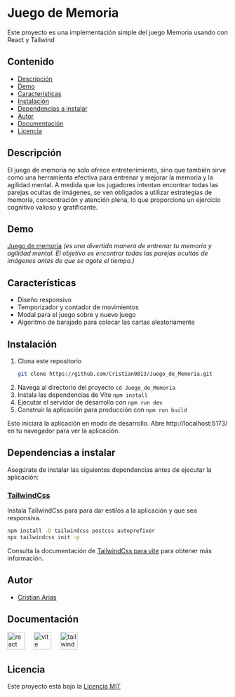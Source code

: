 # Juego de Memoria

Este proyecto es una implementación simple del juego Memoria usando con React y Tailwind

## Contenido

- [Descripción](#descripción)
- [Demo](#demo)
- [Características](#características)
- [Instalación](#instalación)
- [Dependencias a instalar](#dependencias-a-instalar)
- [Autor](#autor)
- [Documentación](#documentación)
- [Licencia](#licencia)


## Descripción

El juego de memoria no solo ofrece entretenimiento, sino que también sirve como una herramienta efectiva para entrenar y mejorar la memoria y la agilidad mental. A medida que los jugadores intentan encontrar todas las parejas ocultas de imágenes, se ven obligados a utilizar estrategias de memoria, concentración y atención plena, lo que proporciona un ejercicio cognitivo valioso y gratificante.

## Demo

[Juego de memoria](https://juego-de-memoria-ten.vercel.app/)
*(es una divertida manera de entrenar tu memoria y agilidad mental. El objetivo es encontrar todas las parejas ocultas de imágenes antes de que se agote el tiempo.)*


## Características

- Diseño responsivo
- Temporizador y contador de movimientos
- Modal para el juego sobre y nuevo juego
- Algoritmo de barajado para colocar las cartas aleatoriamente

## Instalación

1. Clona este repositorio
   ```bash
   git clone https://github.com/Cristian0813/Juego_de_Memoria.git
   ```
1. Navega al directorio del proyecto `cd Juego_de_Memoria`
1. Instala las dependencias de Vite `npm install`
1. Ejecutar el servidor de desarrollo con `npm run dev`
1. Construir la aplicación para producción con `npm run build`

Esto iniciará la aplicación en modo de desarrollo. Abre http://localhost:5173/ en tu navegador para ver la aplicación.

## Dependencias a instalar

Asegúrate de instalar las siguientes dependencias antes de ejecutar la aplicación:

### [TailwindCss](https://tailwindcss.com/)

Instala TailwindCss para para dar estilos a la aplicación y que sea responsiva.

```bash
npm install -D tailwindcss postcss autoprefixer
npx tailwindcss init -p
```

Consulta la documentación de [TailwindCss para vite](https://reactrouter.com/en/main) para obtener más información.

## Autor

- [Cristian Arias](https://www.github.com/Cristian0813)

## Documentación
<div align="left">
   <a href="https://es.react.dev/"><img src="https://cdn.jsdelivr.net/gh/devicons/devicon/icons/react/react-original.svg" height="40" alt="react logo"  /></a>
    <img width="12" />
    <a href="https://vitejs.dev/"><img src="https://skillicons.dev/icons?i=vite" height="40" alt="vite logo"  /></a>
    <img width="12" />
    <a href="https://tailwindcss.com/"><img src="https://cdn.simpleicons.org/tailwindcss/06B6D4" height="40" alt="tailwindcss logo"  /></a>
</div>

## Licencia
Este proyecto está bajo la [Licencia MIT](https://github.com/Cristian0813/Juego_de_Memoria/blob/main/LICENSE)
